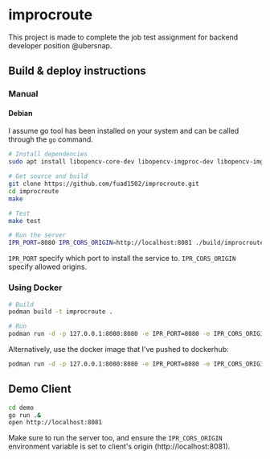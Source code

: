 # improcroute

This project is made to complete the job test assignment for backend developer
position @ubersnap.

## Build & deploy instructions

### Manual

#### Debian

I assume go tool has been installed on your system and can be called through the `go` command.

```sh
# Install dependencies
sudo apt install libopencv-core-dev libopencv-imgproc-dev libopencv-imgcodecs-dev cmake build-essential

# Get source and build
git clone https://github.com/fuad1502/improcroute.git
cd improcroute
make

# Test
make test

# Run the server
IPR_PORT=8080 IPR_CORS_ORIGIN=http://localhost:8081 ./build/improcroute
```

`IPR_PORT` specify which port to install the service to. `IPR_CORS_ORIGIN` specify allowed origins.

### Using Docker

```sh
# Build
podman build -t improcroute .

# Run
podman run -d -p 127.0.0.1:8080:8080 -e IPR_PORT=8080 -e IPR_CORS_ORIGIN=http://localhost:8081 improcroute
```

Alternatively, use the docker image that I've pushed to dockerhub:
```sh
podman run -d -p 127.0.0.1:8080:8080 -e IPR_PORT=8080 -e IPR_CORS_ORIGIN=http://localhost:8081 fuad1502/improcroute
```

## Demo Client

```sh
cd demo
go run .&
open http://localhost:8081
```

Make sure to run the server too, and ensure the `IPR_CORS_ORIGIN` environment
variable is set to client's origin (http://localhost:8081).
